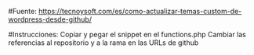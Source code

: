 #Fuente: 
https://tecnoysoft.com/es/como-actualizar-temas-custom-de-wordpress-desde-github/

#Instrucciones:
Copiar y pegar el snippet en el functions.php
Cambiar las referencias al repositorio y a la rama en las URLs de github
